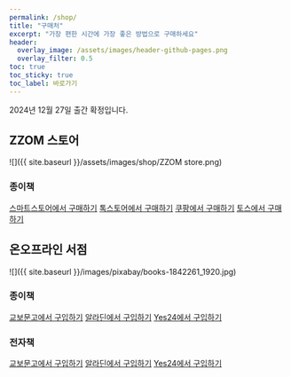 ```yaml
---
permalink: /shop/
title: "구매처"
excerpt: "가장 편한 시간에 가장 좋은 방법으로 구매하세요"
header:
  overlay_image: /assets/images/header-github-pages.png
  overlay_filter: 0.5
toc: true
toc_sticky: true
toc_label: 바로가기  
---
```


2024년 12월 27일 출간 확정입니다.

## ZZOM 스토어

![]({{ site.baseurl }}/assets/images/shop/ZZOM store.png)

### 종이책 
<a href="https://smartstore.naver.com/zzom/products/11203326459" target="_blank" class="btn btn--primary btn--small link-shop">스마트스토어에서 구매하기</a>
<a href="https://store.kakao.com/zzom/products/459598383" target="_blank" class="btn btn--primary btn--small link-shop">톡스토어에서 구매하기</a>
<a href="https://www.coupang.com/vp/products/8486619053" target="_blank" class="btn btn--primary btn--small link-shop">쿠팡에서 구매하기</a>
<a href="https://service.toss.im/shopping/p/22046505" target="_blank" class="btn btn--primary btn--small link-shop">토스에서 구매하기</a>

## 온오프라인 서점

![]({{ site.baseurl }}/images/pixabay/books-1842261_1920.jpg)

### 종이책
<a href="https://product.kyobobook.co.kr/detail/S000214869913" target="_blank" class="btn btn--primary btn--small link-shop">교보문고에서 구입하기</a>
<a href="https://www.aladin.co.kr/shop/wproduct.aspx?ItemId=353471467" target="_blank" class="btn btn--primary btn--small link-shop">알라딘에서 구입하기</a>
<a href="https://www.yes24.com/Product/Goods/139938349" target="_blank" class="btn btn--primary btn--small link-shop">Yes24에서 구입하기</a>

### 전자책
<a href="https://ebook-product.kyobobook.co.kr/dig/epd/ebook/E000010786532" target="_blank" class="btn btn--primary btn--small link-shop">교보문고에서 구입하기</a>
<a href="https://www.aladin.co.kr/shop/wproduct.aspx?ItemId=354572482" target="_blank" class="btn btn--primary btn--small link-shop">알라딘에서 구입하기</a>
<a href="https://www.yes24.com/Product/goods/140536133" target="_blank" class="btn btn--primary btn--small link-shop">Yes24에서 구입하기</a>